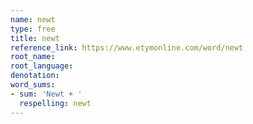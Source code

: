 ```yaml
---
name: newt
type: free
title: newt
reference_link: https://www.etymonline.com/word/newt
root_name: 
root_language: 
denotation: 
word_sums:
- sum: 'Newt + '
  respelling: newt
---
```

